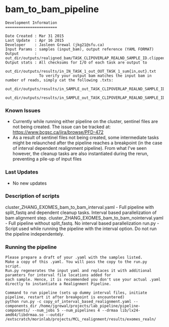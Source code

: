 # bam_to_bam_pipeline

```
Development Information
=======================

Date Created : Mar 31 2015
Last Update  : Apr 16 2015
Developer    : Jasleen Grewal (jkg21@sfu.ca)
Input Params : samples (input_bam), output reference (YAML FORMAT)
Output       : out_dir/outputs/realigned_bam/TASK_CLIPOVERLAP_REALND_SAMPLE_ID.clipped.markdup.realigned.ba
Output stats : All checksums for I/O of each task are output to 
                        out_dir/outputs/results/in_IN_TASK_1_out_OUT_TASK_1_sum{in,out}.txt
               To verify your output bam matches the input bam in number of reads, simply cat the following .txts:
               out_dir/outputs/results/in_SAMPLE_out_TASK_CLIPOVERLAP_REALND_SAMPLE_ID_sumin.txt
               out_dir/outputs/results/in_SAMPLE_out_TASK_CLIPOVERLAP_REALND_SAMPLE_ID_sumin.txt
```
### Known Issues

- Currently while running either pipeline on the cluster, sentinel files are not being created. 
  The issue can be tracked at: https://www.bcgsc.ca/jira/browse/PFD-472
- As a result of sentinel files not being created, some intermediate tasks might be relaunched 
  after the pipeline reaches a breakpoint (in the case of interval dependent realignment pipeline).
  From what I've seen however, the cleanup tasks are also instantiated during the rerun, preventing
  a pile-up of input files

### Last Updates

- No new updates

### Description of scripts
cluster_ZHANG_EXOMES_bam_to_bam_interval.yaml - Full pipeline with split_fastq and dependent cleanup tasks. Interval based parallelization of bam alignment step.
cluster_ZHANG_EXOMES_bam_to_bam_nointerval.yaml - Full pipeline without split_fastq. No interval based parallelization
run.py - Script used while running the pipeline with the interval option. Do not run the pipeline independentely.

### Running the pipeline
```
Please prepare a draft of your .yaml with the samples listed.
Make a copy of this .yaml. You will pass the copy to the run.py script.
Run.py regenerates the input yaml and replaces it with additional paramters for interval file locations added for 
each sample. Hence, it is recommended you don't use your actual .yaml directly to instantiate a Realignment Pipeline.

Command to run pipeline (sets up dummy interval files, initiate pipeline, restart it after breakpoint is encountered)
python run.py -c copy_of_interval_based_realignment.yaml --components_dir /home/jgrewal/projects/lab_pipeline/pipeline-components/ --num_jobs 5 --num_pipelines 4 --drmaa lib/lx24-amd64/libdrmaa.so --outdir /extscratch/morinlab/projects/MCL_realignment/results/exomes_realn/
```
